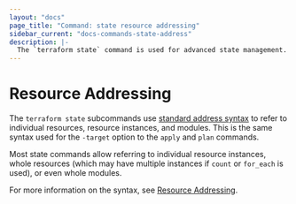 ```yaml
---
layout: "docs"
page_title: "Command: state resource addressing"
sidebar_current: "docs-commands-state-address"
description: |-
  The `terraform state` command is used for advanced state management.
---
```


# Resource Addressing

The `terraform state` subcommands use
[standard address syntax](/docs/cli/state/resource-addressing.html) to refer
to individual resources, resource instances, and modules. This is the same
syntax used for the `-target` option to the `apply` and `plan` commands.

Most state commands allow referring to individual resource instances, whole
resources (which may have multiple instances if `count` or `for_each` is used),
or even whole modules.

For more information on the syntax, see [Resource Addressing](/docs/cli/state/resource-addressing.html).
